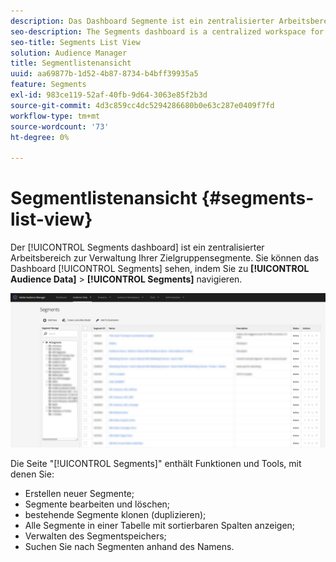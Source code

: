 ```yaml
---
description: Das Dashboard Segmente ist ein zentralisierter Arbeitsbereich zur Verwaltung von Zielen.
seo-description: The Segments dashboard is a centralized workspace for managing destinations.
seo-title: Segments List View
solution: Audience Manager
title: Segmentlistenansicht
uuid: aa69877b-1d52-4b87-8734-b4bff39935a5
feature: Segments
exl-id: 983ce119-52af-40fb-9d64-3063e85f2b3d
source-git-commit: 4d3c859cc4dc5294286680b0e63c287e0409f7fd
workflow-type: tm+mt
source-wordcount: '73'
ht-degree: 0%

---
```


# Segmentlistenansicht {#segments-list-view}

Der [!UICONTROL Segments dashboard] ist ein zentralisierter Arbeitsbereich zur Verwaltung Ihrer Zielgruppensegmente. Sie können das Dashboard [!UICONTROL Segments] sehen, indem Sie zu **[!UICONTROL Audience Data]** > **[!UICONTROL Segments]** navigieren.

![segments-dashboard](assets/segments-dashboard.png)

Die Seite &quot;[!UICONTROL Segments]&quot; enthält Funktionen und Tools, mit denen Sie:

* Erstellen neuer Segmente;
* Segmente bearbeiten und löschen;
* bestehende Segmente klonen (duplizieren);
* Alle Segmente in einer Tabelle mit sortierbaren Spalten anzeigen;
* Verwalten des Segmentspeichers;
* Suchen Sie nach Segmenten anhand des Namens.
